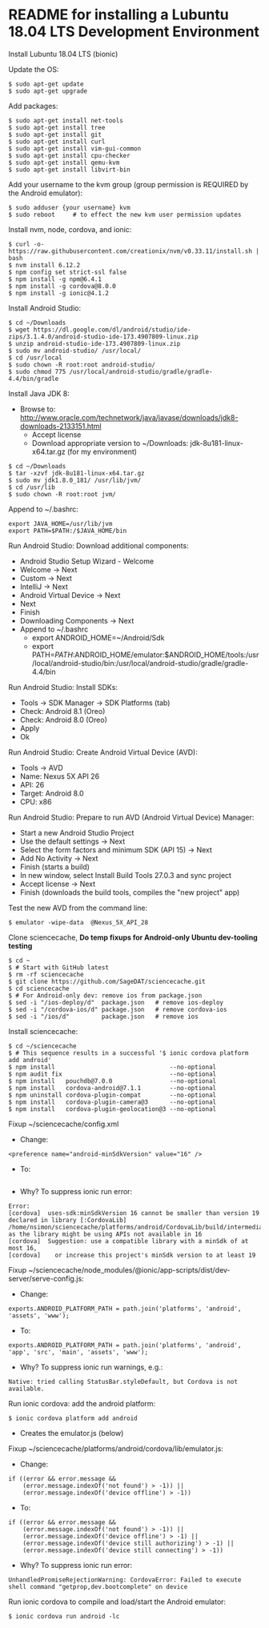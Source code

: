 # README for installing a Lubuntu 18.04 LTS Development Environment

Install Lubuntu 18.04 LTS (bionic)

Update the OS:
  ```
  $ sudo apt-get update
  $ sudo apt-get upgrade
  ```

Add packages:
  ```
  $ sudo apt-get install net-tools
  $ sudo apt-get install tree
  $ sudo apt-get install git
  $ sudo apt-get install curl
  $ sudo apt-get install vim-gui-common
  $ sudo apt-get install cpu-checker
  $ sudo apt-get install qemu-kvm
  $ sudo apt-get install libvirt-bin
  ```

Add your username to the kvm group (group permission is REQUIRED by the Android emulator):
  ```
  $ sudo adduser {your username} kvm
  $ sudo reboot     # to effect the new kvm user permission updates
  ```

Install nvm, node, cordova, and ionic:
  ```
  $ curl -o- https://raw.githubusercontent.com/creationix/nvm/v0.33.11/install.sh | bash
  $ nvm install 6.12.2
  $ npm config set strict-ssl false
  $ npm install -g npm@6.4.1
  $ npm install -g cordova@8.0.0
  $ npm install -g ionic@4.1.2
  ```

Install Android Studio:
  ```
  $ cd ~/Downloads
  $ wget https://dl.google.com/dl/android/studio/ide-zips/3.1.4.0/android-studio-ide-173.4907809-linux.zip
  $ unzip android-studio-ide-173.4907809-linux.zip
  $ sudo mv android-studio/ /usr/local/
  $ cd /usr/local
  $ sudo chown -R root:root android-studio/
  $ sudo chmod 775 /usr/local/android-studio/gradle/gradle-4.4/bin/gradle
  ```

Install Java JDK 8:
  * Browse to: http://www.oracle.com/technetwork/java/javase/downloads/jdk8-downloads-2133151.html
    * Accept license
    * Download appropriate version to ~/Downloads: jdk-8u181-linux-x64.tar.gz (for my environment)
  ```
  $ cd ~/Downloads
  $ tar -xzvf jdk-8u181-linux-x64.tar.gz
  $ sudo mv jdk1.8.0_181/ /usr/lib/jvm/
  $ cd /usr/lib
  $ sudo chown -R root:root jvm/
  ```
  Append to ~/.bashrc:
  ```
  export JAVA_HOME=/usr/lib/jvm
  export PATH=$PATH:/$JAVA_HOME/bin
  ```

Run Android Studio: Download additional components:
  * Android Studio Setup Wizard - Welcome
  * Welcome -> Next
  * Custom  -> Next
  * IntelliJ -> Next
  * Android Virtual Device -> Next
  * Next
  * Finish
  * Downloading Components -> Next
  * Append to ~/.bashrc
    * export ANDROID_HOME=~/Android/Sdk
    * export PATH=$PATH:$ANDROID_HOME/emulator:$ANDROID_HOME/tools:/usr/local/android-studio/bin:/usr/local/android-studio/gradle/gradle-4.4/bin

Run Android Studio: Install SDKs:
  * Tools -> SDK Manager -> SDK Platforms (tab)
  * Check: Android 8.1 (Oreo)
  * Check: Android 8.0 (Oreo)
  * Apply
  * Ok

Run Android Studio: Create Android Virtual Device (AVD):
  * Tools -> AVD
  * Name:   Nexus 5X API 26
  * API:    26
  * Target: Android 8.0
  * CPU:    x86

Run Android Studio: Prepare to run AVD (Android Virtual Device) Manager:
  * Start a new Android Studio Project
  * Use the default settings -> Next
  * Select the form factors and minimum SDK (API 15) -> Next
  * Add No Activity -> Next
  * Finish (starts a build)
  * In new window, select Install Build Tools 27.0.3 and sync project
  * Accept license -> Next
  * Finish (downloads the build tools, compiles the "new project" app)

Test the new AVD from the command line:
  ```
  $ emulator -wipe-data  @Nexus_5X_API_28 
  ```

Clone sciencecache, **Do temp fixups for Android-only Ubuntu dev-tooling testing**
  ```
  $ cd ~
  $ # Start with GitHub latest
  $ rm -rf sciencecache
  $ git clone https://github.com/SageDAT/sciencecache.git
  $ cd sciencecache
  $ # For Android-only dev: remove ios from package.json
  $ sed -i "/ios-deploy/d"  package.json   # remove ios-deploy
  $ sed -i "/cordova-ios/d" package.json   # remove cordova-ios
  $ sed -i "/ios/d"         package.json   # remove ios
  ```

Install sciencecache:
  ```
  $ cd ~/sciencecache
  $ # This sequence results in a successful '$ ionic cordova platform add android'
  $ npm install                                --no-optional
  $ npm audit fix                              --no-optional
  $ npm install   pouchdb@7.0.0                --no-optional
  $ npm install   cordova-android@7.1.1        --no-optional
  $ npm uninstall cordova-plugin-compat        --no-optional
  $ npm install   cordova-plugin-camera@3      --no-optional
  $ npm install   cordova-plugin-geolocation@3 --no-optional
  ```

Fixup ~/sciencecache/config.xml
  * Change:
  ```
  <preference name="android-minSdkVersion" value="16" />
  ```
  * To:
  ```<preference name="android-minSdkVersion" value="19" />
  ```
  * Why? To suppress ionic run error:
  ```
  Error:
  [cordova]  uses-sdk:minSdkVersion 16 cannot be smaller than version 19 declared in library [:CordovaLib] /home/nsimon/sciencecache/platforms/android/CordovaLib/build/intermediates/manifests/full/debug/AndroidManifest.xml as the library might be using APIs not available in 16
  [cordova]  Suggestion: use a compatible library with a minSdk of at most 16,
  [cordova]    or increase this project's minSdk version to at least 19
  ```

Fixup ~/sciencecache/node_modules/@ionic/app-scripts/dist/dev-server/serve-config.js:
  * Change:
  ```
  exports.ANDROID_PLATFORM_PATH = path.join('platforms', 'android', 'assets', 'www');
  ```
  * To:
  ```
  exports.ANDROID_PLATFORM_PATH = path.join('platforms', 'android', 'app', 'src', 'main', 'assets', 'www');
  ```
  * Why? To suppress ionic run warnings, e.g.:
  ```
  Native: tried calling StatusBar.styleDefault, but Cordova is not available.
  ```

Run ionic cordova: add the android platform:
  ```
  $ ionic cordova platform add android
  ```
  * Creates the emulator.js (below)

Fixup ~/sciencecache/platforms/android/cordova/lib/emulator.js:
  * Change:
  ```
  if ((error && error.message &&
      (error.message.indexOf('not found') > -1)) ||
      (error.message.indexOf('device offline') > -1))
  ```
  * To:
  ```
  if ((error && error.message &&
      (error.message.indexOf('not found') > -1)) ||
      (error.message.indexOf('device offline') > -1) ||
      (error.message.indexOf('device still authorizing') > -1) ||
      (error.message.indexOf('device still connecting') > -1))
  ```
  * Why? To suppress ionic run error:
  ```
  UnhandledPromiseRejectionWarning: CordovaError: Failed to execute shell command "getprop,dev.bootcomplete" on device
  ```

Run ionic cordova to compile and load/start the Android emulator:
  ```
  $ ionic cordova run android -lc
  ```

